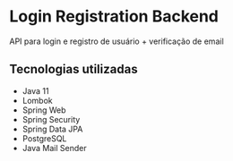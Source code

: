 # Login Registration Backend 

API para login e registro de usuário + verificação de email 





## Tecnologias utilizadas

* Java 11
* Lombok
* Spring Web
* Spring Security
* Spring Data JPA
* PostgreSQL
* Java Mail Sender